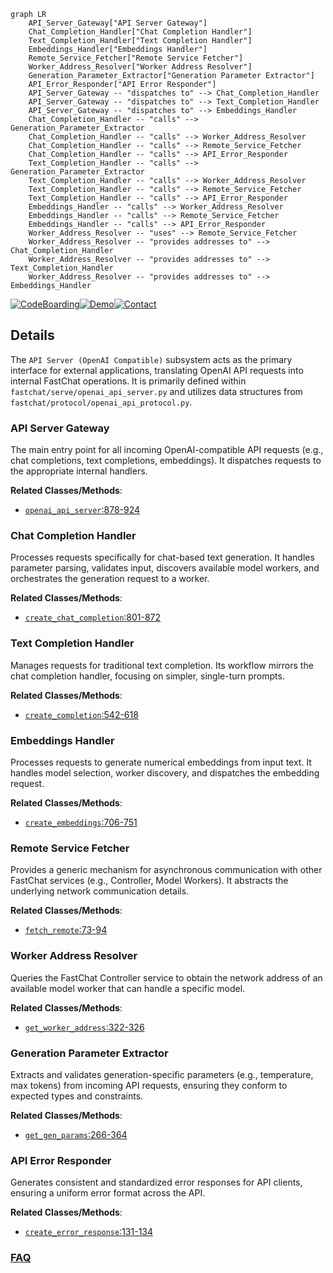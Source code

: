 ```mermaid
graph LR
    API_Server_Gateway["API Server Gateway"]
    Chat_Completion_Handler["Chat Completion Handler"]
    Text_Completion_Handler["Text Completion Handler"]
    Embeddings_Handler["Embeddings Handler"]
    Remote_Service_Fetcher["Remote Service Fetcher"]
    Worker_Address_Resolver["Worker Address Resolver"]
    Generation_Parameter_Extractor["Generation Parameter Extractor"]
    API_Error_Responder["API Error Responder"]
    API_Server_Gateway -- "dispatches to" --> Chat_Completion_Handler
    API_Server_Gateway -- "dispatches to" --> Text_Completion_Handler
    API_Server_Gateway -- "dispatches to" --> Embeddings_Handler
    Chat_Completion_Handler -- "calls" --> Generation_Parameter_Extractor
    Chat_Completion_Handler -- "calls" --> Worker_Address_Resolver
    Chat_Completion_Handler -- "calls" --> Remote_Service_Fetcher
    Chat_Completion_Handler -- "calls" --> API_Error_Responder
    Text_Completion_Handler -- "calls" --> Generation_Parameter_Extractor
    Text_Completion_Handler -- "calls" --> Worker_Address_Resolver
    Text_Completion_Handler -- "calls" --> Remote_Service_Fetcher
    Text_Completion_Handler -- "calls" --> API_Error_Responder
    Embeddings_Handler -- "calls" --> Worker_Address_Resolver
    Embeddings_Handler -- "calls" --> Remote_Service_Fetcher
    Embeddings_Handler -- "calls" --> API_Error_Responder
    Worker_Address_Resolver -- "uses" --> Remote_Service_Fetcher
    Worker_Address_Resolver -- "provides addresses to" --> Chat_Completion_Handler
    Worker_Address_Resolver -- "provides addresses to" --> Text_Completion_Handler
    Worker_Address_Resolver -- "provides addresses to" --> Embeddings_Handler
```

[![CodeBoarding](https://img.shields.io/badge/Generated%20by-CodeBoarding-9cf?style=flat-square)](https://github.com/CodeBoarding/GeneratedOnBoardings)[![Demo](https://img.shields.io/badge/Try%20our-Demo-blue?style=flat-square)](https://www.codeboarding.org/demo)[![Contact](https://img.shields.io/badge/Contact%20us%20-%20contact@codeboarding.org-lightgrey?style=flat-square)](mailto:contact@codeboarding.org)

## Details

The `API Server (OpenAI Compatible)` subsystem acts as the primary interface for external applications, translating OpenAI API requests into internal FastChat operations. It is primarily defined within `fastchat/serve/openai_api_server.py` and utilizes data structures from `fastchat/protocol/openai_api_protocol.py`.

### API Server Gateway
The main entry point for all incoming OpenAI-compatible API requests (e.g., chat completions, text completions, embeddings). It dispatches requests to the appropriate internal handlers.


**Related Classes/Methods**:

- <a href="https://github.com/lm-sys/FastChat/blob/main/fastchat/serve/openai_api_server.py#L878-L924" target="_blank" rel="noopener noreferrer">`openai_api_server`:878-924</a>


### Chat Completion Handler
Processes requests specifically for chat-based text generation. It handles parameter parsing, validates input, discovers available model workers, and orchestrates the generation request to a worker.


**Related Classes/Methods**:

- <a href="https://github.com/lm-sys/FastChat/blob/main/fastchat/serve/openai_api_server.py#L801-L872" target="_blank" rel="noopener noreferrer">`create_chat_completion`:801-872</a>


### Text Completion Handler
Manages requests for traditional text completion. Its workflow mirrors the chat completion handler, focusing on simpler, single-turn prompts.


**Related Classes/Methods**:

- <a href="https://github.com/lm-sys/FastChat/blob/main/fastchat/serve/openai_api_server.py#L542-L618" target="_blank" rel="noopener noreferrer">`create_completion`:542-618</a>


### Embeddings Handler
Processes requests to generate numerical embeddings from input text. It handles model selection, worker discovery, and dispatches the embedding request.


**Related Classes/Methods**:

- <a href="https://github.com/lm-sys/FastChat/blob/main/fastchat/serve/openai_api_server.py#L706-L751" target="_blank" rel="noopener noreferrer">`create_embeddings`:706-751</a>


### Remote Service Fetcher
Provides a generic mechanism for asynchronous communication with other FastChat services (e.g., Controller, Model Workers). It abstracts the underlying network communication details.


**Related Classes/Methods**:

- <a href="https://github.com/lm-sys/FastChat/blob/main/fastchat/serve/openai_api_server.py#L73-L94" target="_blank" rel="noopener noreferrer">`fetch_remote`:73-94</a>


### Worker Address Resolver
Queries the FastChat Controller service to obtain the network address of an available model worker that can handle a specific model.


**Related Classes/Methods**:

- <a href="https://github.com/lm-sys/FastChat/blob/main/fastchat/serve/controller.py#L322-L326" target="_blank" rel="noopener noreferrer">`get_worker_address`:322-326</a>


### Generation Parameter Extractor
Extracts and validates generation-specific parameters (e.g., temperature, max tokens) from incoming API requests, ensuring they conform to expected types and constraints.


**Related Classes/Methods**:

- <a href="https://github.com/lm-sys/FastChat/blob/main/fastchat/serve/openai_api_server.py#L266-L364" target="_blank" rel="noopener noreferrer">`get_gen_params`:266-364</a>


### API Error Responder
Generates consistent and standardized error responses for API clients, ensuring a uniform error format across the API.


**Related Classes/Methods**:

- <a href="https://github.com/lm-sys/FastChat/blob/main/fastchat/serve/openai_api_server.py#L131-L134" target="_blank" rel="noopener noreferrer">`create_error_response`:131-134</a>




### [FAQ](https://github.com/CodeBoarding/GeneratedOnBoardings/tree/main?tab=readme-ov-file#faq)